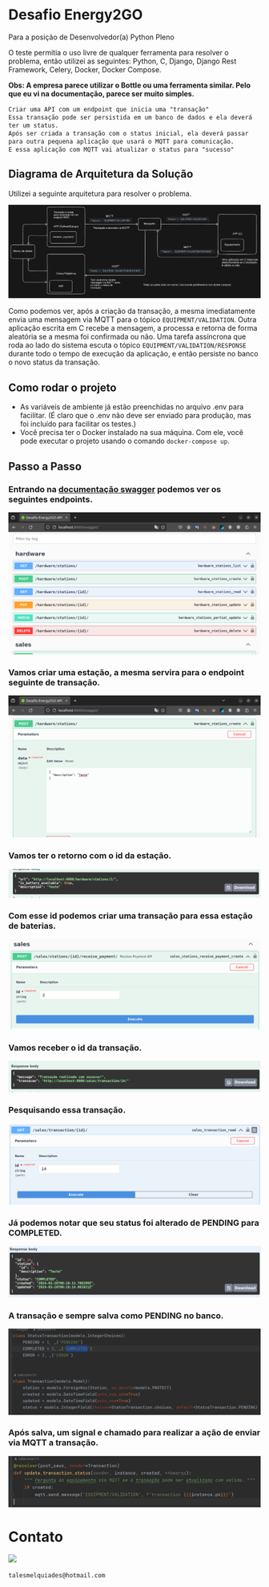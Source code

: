 # Desafio Energy2GO

Para a posição de Desenvolvedor(a) Python Pleno

O teste permitia o uso livre de qualquer ferramenta para resolver o problema, então utilizei as seguintes: Python, C,
Django, Django Rest Framework, Celery, Docker, Docker Compose.

**Obs: A empresa parece utilizar o Bottle ou uma ferramenta similar. Pelo que eu vi na documentação, parece ser muito
simples.**

```
Criar uma API com um endpoint que inicia uma "transação"
Essa transação pode ser persistida em um banco de dados e ela deverá ter um status.
Após ser criada a transação com o status inicial, ela deverá passar para outra pequena aplicação que usará o MQTT para comunicação.
E essa aplicação com MQTT vai atualizar o status para "sucesso"
```

## Diagrama de Arquitetura da Solução

Utilizei a seguinte arquitetura para resolver o problema.

![diagrama.png](docs%2Fdiagrama.png)

Como podemos ver, após a criação da transação, a mesma imediatamente envia uma mensagem via MQTT
para o tópico `EQUIPMENT/VALIDATION`. Outra aplicação escrita em C recebe a mensagem, a processa e retorna de forma
aleatória se a mesma foi confirmada ou não. Uma tarefa assíncrona que roda ao lado do sistema escuta o tópico
`EQUIPMENT/VALIDATION/RESPONSE` durante todo o tempo de execução da aplicação, e então persiste no banco o novo status
da transação.

## Como rodar o projeto

* As variáveis de ambiente já estão preenchidas no arquivo .env para facilitar. (É claro que o .env não deve ser enviado
para produção, mas foi incluído para facilitar os testes.)
* Você precisa ter o Docker instalado na sua máquina. Com ele, você pode executar o projeto usando o comando
`docker-compose up`.

## Passo a Passo

### Entrando na [documentação swagger](http://localhost:8000/swagger/) podemos ver os seguintes endpoints.

![img.png](docs%2Fimg.png)

### Vamos criar uma estação, a mesma servira para o endpoint seguinte de transação.

![img_1.png](docs%2Fimg_1.png)

### Vamos ter o retorno com o id da estação.

![img_2.png](docs%2Fimg_2.png)

### Com esse id podemos criar uma transação para essa estação de baterias.

![img_3.png](docs%2Fimg_3.png)

### Vamos receber o id da transação.

![img_4.png](docs%2Fimg_4.png)

### Pesquisando essa transação.

![img_5.png](docs%2Fimg_5.png)

### Já podemos notar que seu status foi alterado de PENDING para COMPLETED.

![img_6.png](docs%2Fimg_6.png)

### A transação e sempre salva como PENDING no banco.

![img_7.png](docs%2Fimg_7.png)

### Após salva, um signal e chamado para realizar a ação de enviar via MQTT a transação.

![img_8.png](docs%2Fimg_8.png)

# Contato

<a href="https://www.linkedin.com/in/talesmelquiades/"><img src="https://img.shields.io/badge/LinkedIn-0077B5?style=for-the-badge&logo=linkedin&logoColor=white"></img></a>

```
talesmelquiades@hotmail.com
```